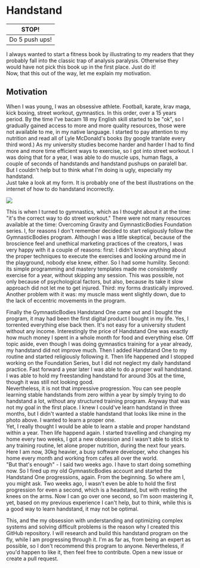 # Handstand

| STOP!          | 
| -------------- | 
| Do 5 push ups! | 

I always wanted to start a fitness book by illustrating to my readers that they probably fall into the classic trap of analysis paralysis. Otherwise they would have not pick this book up in the first place. Just do it!  
Now, that this out of the way, let me explain my motivation. 

## Motivation

When I was young, I was an obsessive athlete. Football, karate, krav maga, kick boxing, street workout, gymnastics. In this order, over a 15 years period. By the time I've bacam 18 my English skill started to be "ok", so I gradually gained access to more and more quality resources, those were not available to me, in my native language. I started to pay attention to my nutrition and read all of Lyle McDonald's books (by google tranlate every third word.) As my university studies become harder and harder I had to find more and more time efficient ways to exercise, so I got into street workout. I was doing that for a year, I was able to do muscle ups, human flags, a couple of seconds of handstands and handstand pushups on paralell bar. But I couldn't help but to think what I'm doing is ugly, especially my handstand.  
Just take a look at my form. It is probably one of the best illustrations on the internet of how to do handstand incorrectly.

![](https://i.imgur.com/XxjomXd.jpg)

This is when I turned to gymnastics, which as I thought about it at the time: "it's the correct way to do street workout." There were not many resources available at the time: Overcoming Gravity and GymnasticBodies Foundation series. I, for reasons I don't remember decided to start religiously follow the GymnasticBodies program. Although I was a little skeptical, because of the broscience feel and unethical marketing practices of the creators, I was very happy with it a couple of reasons: first: I didn't know anything about the proper techniques to execute the exercises and looking around me in the playground, nobody else knew, either. So I had some humility. Second: its simple programming and mastery templates made me consistently exercise for a year, without skipping any session. This was possible, not only because of psychological factors, but also, because its take it slow approach did not let me to get injured. Third: my forms drastically improved.  
Another problem with it was: my muscle mass went slightly down, due to the lack of eccentric movements in the program.  

Finally the GymnasticBodies Handstand One came out and I bought the program, it may had been the first digital product I bought in my life. Yes, I torrented everything else back then. It's not easy for a university student without any income. Interestingly the price of Handstand One was exactly how much money I spent in a whole month for food and everything else. Off topic aside, even though I was doing gymnastics training for a year already, my handstand did not improve much. Then I added Handstand One to my routine and started religiously following it. Then life happened and I stopped working on the Foundation Series, but I did not neglect my daily handstand practice. Fast forward a year later I was able to do a proper wall handstand. I was able to hold my freestanding handstand for around 30s at the time, though it was still not looking good.  
Nevertheless, it is not that impressive progression. You can see people learning stable handstands from zero within a year by simply trying to do handstand a lot, without any structured training program. Anyway that was not my goal in the first place. I knew I could've learn handstand in three months, but I didn't wanted a stable handstand that looks like mine in the photo above. I wanted to learn a proper one.  
Yet, I really thought I would be able to learn a stable and proper handstand within a year. Then life happend again. I started travelling and changing my home every two weeks, I got a new obsession and I wasn't able to stick to any training routine, let alone proper nutrition, during the next four years. Here I am now, 30kg heavier, a busy software developer, who changes his home every month and working from cafes all over the world.  
"But that's enough" - I said two weeks ago. I have to start doing something now. So I fired up my old GymnasticBodies account and started the Handstand One progressions, again. From the beginning. So where am I, you might ask. Two weeks ago, I wasn't even be able to hold the first progression for even a second, which is a headstand, but with resting the knees on the arms. Now I can go over one second, so I'm soon mastering it, yet, based on my previous experience I can't help, but to think, while this is a good way to learn handstand, it may not be optimal.  

This, and the my obsession with understanding and optimizing complex systems and solving difficult problems is the reason why I created this GitHub repository. I will research and build this handstand program on the fly, while I am progressing through it. I'm as far as, from being an expert as possible, so I don't recommend this program to anyone. Nevertheless, if you'd happen to like it, then feel free to contribute. Open a new issue or create a pull request.
